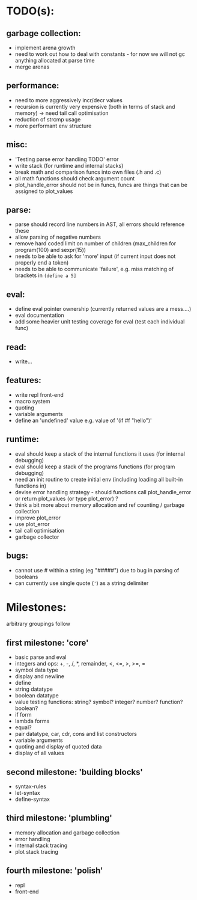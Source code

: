 TODO(s):
=====

garbage collection:
-------------------
* implement arena growth
* need to work out how to deal with constants - for now we will not gc anything allocated at parse time
* merge arenas

performance:
------------
* need to more aggressively incr/decr values
* recursion is currently very expensive (both in terms of stack and memory) -> need tail call optimisation
* reduction of strcmp usage
* more performant env structure

misc:
-----
* 'Testing parse error handling TODO' error
* write stack (for runtime and internal stacks)
* break math and comparison funcs into own files (.h and .c)
* all math functions should check argument count
* plot_handle_error should not be in funcs, funcs are things that can be assigned to plot_values

parse:
------
* parse should record line numbers in AST, all errors should reference these
* allow parsing of negative numbers
* remove hard coded limit on number of children (max_children for program(100) and sexpr(15))
* needs to be able to ask for 'more' input (if current input does not properly end a token)
* needs to be able to communicate 'failure', e.g. miss matching of brackets in `(define a 5]`

eval:
-----
* define eval pointer ownership (currently returned values are a mess....)
* eval documentation
* add some heavier unit testing coverage for eval (test each individual func)

read:
-----
* write...

features:
---------
* write repl front-end
* macro system
* quoting
* variable arguments
* define an 'undefined' value e.g. value of '(if #f "hello")'

runtime:
---------
* eval should keep a stack of the internal functions it uses (for internal debugging)
* eval should keep a stack of the programs functions (for program debugging)
* need an init routine to create initial env (including loading all built-in functions in)
* devise error handling strategy - should functions call plot_handle_error or return plot_values (or type plot_error) ?
* think a bit more about memory allocation and ref counting / garbage collection
* improve plot_error
* use plot_error
* tail call optimisation
* garbage collector

bugs:
-----
* cannot use # within a string (eg "#####") due to bug in parsing of booleans
* can currently use single quote (`'`) as a string delimiter

Milestones:
===========
arbitrary groupings follow

first milestone: 'core'
----------------
* basic parse and eval
* integers and ops: +, -, /, *, remainder, <, <=, >, >=, =
* symbol data type
* display and newline
* define
* string datatype
* boolean datatype
* value testing functions: string? symbol? integer? number? function? boolean?
* if form
* lambda forms
* equal?
* pair datatype, car, cdr, cons and list constructors
* variable arguments
* quoting and display of quoted data
* display of all values

second milestone: 'building blocks'
-----------------
* syntax-rules
* let-syntax
* define-syntax

third milestone: 'plumbling'
---------------
* memory allocation and garbage collection
* error handling
* internal stack tracing
* plot stack tracing

fourth milestone: 'polish'
----------------
* repl
* front-end


